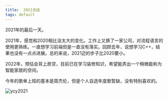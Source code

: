 ```yaml
---
title:  2021总结
tags: default
---
```


2021年的最后一天。

2021年，感觉和2020相比没太大的变化。工作上又换了一家公司，对流程语言的使用更熟练。一直想学习前端但是一直没有落实。回顾去年，说想学习C++，结果也没有一点点进展。总的来说，2021迈的步子比2020要小。

2022年，预估会背上房贷，目前已在学习装修知识，希望能弄出一个稍微能称为智能家居的空间。

今年的歌单上班的基本是周杰伦，但是个人自选年度歌暂缺，没有特别喜欢的。



![ycy2021](https://raw.githubusercontent.com/pzweuj/pzweuj.github.io/refs/heads/master/downloads/images/ycy2021.png)

